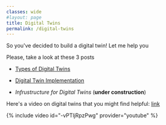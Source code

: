 ```yaml
---
classes: wide
#layout: page
title: Digital Twins
permalink: /digital-twins
---
```


So you've decided to build a digital twin!
Let me help you

Please, take a look at these 3 posts 

- [Types of Digital Twins](/digital-twins-3-types)

- [Digital Twin Implementation](/digital-twins-details)

- *Infrustructure for Digital Twins* (**under construction**)

Here's a video on digital twins that you might find helpful: [link](https://www.youtube.com/watch?v=vPTljRpzPwg&t=9s)

{% include video id="-vPTljRpzPwg" provider="youtube" %}





